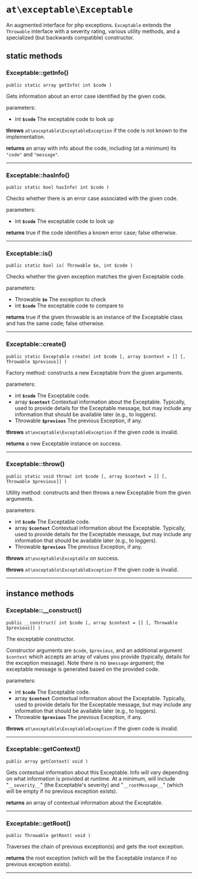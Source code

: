 `at\exceptable\Exceptable`
==========================

An augmented interface for php exceptions.  `Exceptable` extends the `Throwable` interface with a severity rating, various utility methods, and a specialized (but backwards compatible) constructor.

static methods
--------------

### Exceptable::getInfo()
```
public static array getInfo( int $code )
```

Gets information about an error case identified by the given code.

parameters:
- int **`$code`**
  The exceptable code to look up

**throws** `at\exceptable\ExceptableException` if the code is not known to the implementation.

**returns** an array with info about the code, including (at a minimum) its `"code"` and `"message"`.

---

### Exceptable::hasInfo()
```
public static bool hasInfo( int $code )
```

Checks whether there is an error case associated with the given code.

parameters:
- int **`$code`**
  The exceptable code to look up

**returns** true if the code identifies a known error case; false otherwise.

---

### Exceptable::is()
```
public static bool is( Throwable $e, int $code )
```

Checks whether the given exception matches the given Exceptable code.

parameters:
- Throwable **`$e`**
  The exception to check
- int **`$code`**
  The exceptable code to compare to

**returns** true if the given throwable is an instance of the Exceptable class and has the same code; false otherwise.

---

### Exceptable::create()
```
public static Exceptable create( int $code [, array $context = [] [, Throwable $previous]] )
```

Factory method: constructs a new Exceptable from the given arguments.

parameters:
- int **`$code`**
  The Exceptable code.
- array **`$context`**
  Contextual information about the Exceptable.  Typically, used to provide details for the Exceptable message, but may include any information that should be available later (e.g., to loggers).
- Throwable **`$previous`**
  The previous Exception, if any.

**throws** `at\exceptable\ExceptableException` if the given code is invalid.

**returns** a new Exceptable instance on success.

---

### Exceptable::throw()
```
public static void throw( int $code [, array $context = [] [, Throwable $previous]] )
```

Utility method: constructs and then throws a new Exceptable from the given arguments.

parameters:
- int **`$code`**
  The Exceptable code.
- array **`$context`**
  Contextual information about the Exceptable.  Typically, used to provide details for the Exceptable message, but may include any information that should be available later (e.g., to loggers).
- Throwable **`$previous`**
  The previous Exception, if any.

**throws** `at\exceptable\Exceptable` on success.

**throws** `at\exceptable\ExceptableException` if the given code is invalid.

---

instance methods
----------------

### Exceptable::__construct()
```
public __construct( int $code [, array $context = [] [, Throwable $previous]] )
```

The exceptable constructor.

Constructor arguments are `$code`, `$previous`, and an additional argument `$context` which accepts an array of values you provide (typically, details for the exception message). Note there is no `$message` argument; the exceptable message is generated based on the provided code.

parameters:
- int **`$code`**
  The Exceptable code.
- array **`$context`**
  Contextual information about the Exceptable.  Typically, used to provide details for the Exceptable message, but may include any information that should be available later (e.g., to loggers).
- Throwable **`$previous`**
  The previous Exception, if any.

**throws** `at\exceptable\ExceptableException` if the given code is invalid.

---

### Exceptable::getContext()
```
public array getContext( void )
```
Gets contextual information about this Exceptable.  Info will vary depending on what information is provided at runtime.  At a minimum, will include "`__severity__`" (the Exceptable's severity) and "`__rootMessage__`" (which will be empty if no previous exception exists).

**returns** an array of contextual information about the Exceptable.

---

### Exceptable::getRoot()
```
public Throwable getRoot( void )
```
Traverses the chain of previous exception(s) and gets the root exception.

**returns** the root exception (which will be the Exceptable instance if no previous exception exists).

---
